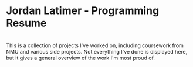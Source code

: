 # Jordan Latimer - Programming Resume
<br>
This is a collection of projects I've worked on, including coursework from NMU and various side projects. Not everything I've done is displayed here, but it gives a general overview of the work I'm most proud of.